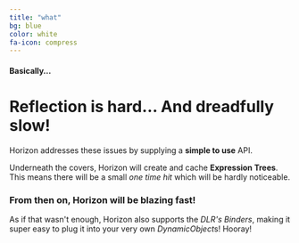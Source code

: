 ```yaml
---
title: "what"
bg: blue
color: white
fa-icon: compress
---
```


#### Basically…

# Reflection is hard… And dreadfully slow!

Horizon addresses these issues by supplying a **simple to use** API.

Underneath the covers, Horizon will create and cache **Expression Trees**. This means there will be a small *one time hit* which will be hardly noticeable. 

### From then on, Horizon will be **blazing fast**!

As if that wasn't enough, Horizon also supports the *DLR's Binders*, making it super easy to plug it into your very own *DynamicObject*s! Hooray!
